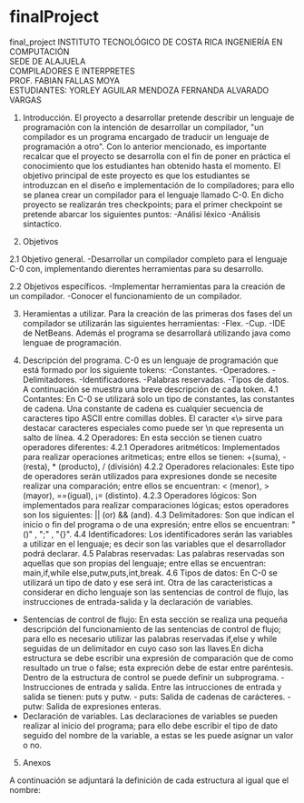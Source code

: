 # finalProject
final_project
INSTITUTO TECNOLÓGICO DE COSTA RICA 
INGENIERÍA EN COMPUTACIÓN                    
SEDE DE ALAJUELA                        
COMPILADORES E INTERPRETES                    
PROF. FABIAN FALLAS MOYA                     
ESTUDIANTES: YORLEY AGUILAR MENDOZA 
             FERNANDA ALVARADO VARGAS                   

1. Introducción.
El proyecto a desarrollar pretende describir un lenguaje de programación con la intención de desarrollar un compilador, "un compilador es un programa encargado de traducir un lenguaje de programación a otro". Con lo anterior mencionado, es importante recalcar que el proyecto se desarrolla con el fin de poner en práctica el conocimiento que los estudiantes han obtenido hasta el momento.
El objetivo principal de este proyecto es que los estudiantes se introduzcan en el diseño e implementación de lo compiladores; para ello se planea crear un compilador para el lenguaje llamado C-0.
En dicho proyecto se realizarán tres checkpoints; para el primer checkpoint se pretende abarcar los siguientes puntos:
-Análisi léxico
-Análisis sintactico.

2. Objetivos

2.1 Objetivo general.
-Desarrollar un compilador completo para el lenguaje C-0 con, implementando dierentes herramientas para su desarrollo.

2.2 Objetivos específicos.
-Implementar herramientas para la creación de un compilador.
-Conocer el funcionamiento de un compilador.

3. Heramientas a utilizar.
Para la creación de las primeras dos fases del un compilador se utilizarán las siguientes herramientas:
-Flex.
-Cup.
-IDE de NetBeans.
Además el programa se desarrollará utilizando java como lenguae de programación.

4. Descripción del programa.
C-0 es un lenguaje de programación que está formado por los siguiente tokens:
-Constantes.
-Operadores.
-Delimitadores.
-Identificadores.
-Palabras reservadas.
-Tipos de datos.
A continuación se muestra una breve descripción de cada token.
  4.1 Contantes: En C-0 se utilizará solo un tipo de constantes, las constantes de cadena. Una constante de cadena es cualquier
  secuencia de caracteres tipo ASCII entre comillas dobles. El caracter «\» sirve para destacar caracteres especiales
  como puede ser \n que representa un salto de línea.
  4.2 Operadores: En esta sección se tienen cuatro operadores diferentes:
    4.2.1 Operadores aritméticos: Implementados para realizar operaciones aritmeticas; entre ellos se tienen: +(suma), -(resta), *           (producto), / (división)
    4.2.2 Operadores relacionales: Este tipo de operadores serán utilizados para expresiones donde se necesite realizar una comparación;    entre ellos se encuentran: < (menor), > (mayor), ==(igual), ¡= (distinto).
    4.2.3 Operadores lógicos: Son implementados para realizar comparaciones lógicas; estos operadores son los siguientes: || (or) &&        (and).
  4.3 Delimitadores: Son que indican el inicio o fin del programa o de una expresión; entre ellos se encuentran: "()" , ";" , "{}".
  4.4 Identificadores: Los identificadores serán las variables a utilizar en el lenguaje; es decir son las variables que el               desarrollador podrá declarar.
  4.5 Palabras reservadas: Las palabras reservadas son aquellas que son propias del lenguaje; entre ellas se encuentran: main,if,while      else,putw,puts,int,break.
  4.6 Tipos de datos: En C-0 se utilizará un tipo de dato y ese será int.
Otra de las caracteristicas a considerar en dicho lenguaje son las sentencias de control de flujo, las instrucciones de entrada-salida y la declaración de variables.

  - Sentencias de control de flujo:
           En esta sección se realiza una pequeña descripción del funcionamiento de las sentencias de control de flujo; para ello es                necesario utilizar las palabras reservadas if,else y while seguidas de un delimitador en cuyo caso son las llaves.En dicha              estructura se debe escribir una expresión de comparación que de como resultado un true o false; esta expreción debe de estar            entre paréntesis. Dentro de la estructura de control se puede definir un subprograma.
  -Instrucciones de entrada y salida.
           Entre las intrucciones de entrada y salida se tienen: puts y putw.
           - puts: Salida de cadenas de carácteres.
           - putw: Salida de expresiones enteras.
  - Declaración de variables.
          Las declaraciones de variables se pueden realizar al inicio del programa; para ello debe escribir el tipo de dato seguido del           nombre de la variable, a estas se les puede asignar un valor o no.
          
5. Anexos

A continuación se adjuntará la definición de cada estructura al igual que el nombre:




